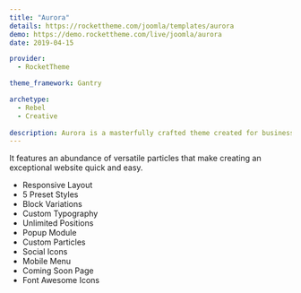```yaml
---
title: "Aurora"
details: https://rockettheme.com/joomla/templates/aurora
demo: https://demo.rockettheme.com/live/joomla/aurora
date: 2019-04-15

provider: 
  - RocketTheme

theme_framework: Gantry

archetype:
  - Rebel
  - Creative
  
description: Aurora is a masterfully crafted theme created for business, professional, and corporate websites. 
---
```


It features an abundance of versatile particles that make creating an exceptional website quick and easy.

* Responsive Layout
* 5 Preset Styles
* Block Variations
* Custom Typography
* Unlimited Positions
* Popup Module
* Custom Particles
* Social Icons
* Mobile Menu
* Coming Soon Page
* Font Awesome Icons	